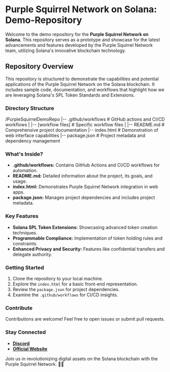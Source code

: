 # Purple Squirrel Network on Solana: Demo-Repository

Welcome to the demo repository for the **Purple Squirrel Network on Solana**. This repository serves as a prototype and showcase for the latest advancements and features developed by the Purple Squirrel Network team, utilizing Solana's innovative blockchain technology.

## Repository Overview

This repository is structured to demonstrate the capabilities and potential applications of the Purple Squirrel Network on the Solana blockchain. It includes sample code, documentation, and workflows that highlight how we are leveraging Solana's SPL Token Standards and Extensions.

### Directory Structure

/PurpleSquirrelDemoRepo
|-- .github/workflows # GitHub actions and CI/CD workflows
| |-- [workflow files] # Specific workflow files
|
|-- README.md # Comprehensive project documentation
|-- index.html # Demonstration of web interface capabilities
|-- package.json # Project metadata and dependency management

### What's Inside?

- **.github/workflows:** Contains GitHub Actions and CI/CD workflows for automation.
- **README.md:** Detailed information about the project, its goals, and usage.
- **index.html:** Demonstrates Purple Squirrel Network integration in web apps.
- **package.json:** Manages project dependencies and includes project metadata.

### Key Features

- **Solana SPL Token Extensions:** Showcasing advanced token creation techniques.
- **Programmable Compliance:** Implementation of token holding rules and constraints.
- **Enhanced Privacy and Security:** Features like confidential transfers and delegate authority.

### Getting Started

1. Clone the repository to your local machine.
2. Explore the `index.html` for a basic front-end representation.
3. Review the `package.json` for project dependencies.
4. Examine the `.github/workflows` for CI/CD insights.

### Contribute

Contributions are welcome! Feel free to open issues or submit pull requests.

### Stay Connected

- **[Discord](#)**
- **[Official Website](https://x.com/squirrel_eth)**

Join us in revolutionizing digital assets on the Solana blockchain with the Purple Squirrel Network. 🚀🌟
